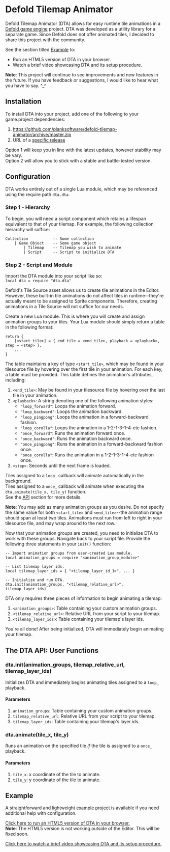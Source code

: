 # Defold Tilemap Animator
Defold Tilemap Animator (DTA) allows for easy runtime tile animations in a [Defold game engine](https://defold.com) project. DTA was developed as a utility library for a separate game. Since Defold does not offer animated tiles, I decided to share this project with the community.

See the section titled [Example](#Example) to:
- Run an HTML5 version of DTA in your browser.
- Watch a brief video showcasing DTA and its setup procedure.

**Note**: This project will continue to see improvements and new features in the future. If you have feedback or suggestions, I would like to hear what you have to say. ^_^

## Installation
To install DTA into your project, add one of the following to your game.project dependencies:
1. https://github.com/planksoftware/defold-tilemap-animator/archive/master.zip
2. URL of a [specific release](https://github.com/planksoftware/defold-tilemap-animator/releases)

Option 1 will keep you in line with the latest updates, however stability may be vary.  
Option 2 will allow you to stick with a stable and battle-tested version.

## Configuration
DTA works entirely out of a single Lua module, which may be referenced using the require path `dta.dta`.

### Step 1 - Hierarchy
To begin, you will need a script component which retains a lifespan equivalent to that of your tilemap. For example, the following collection hierarchy will suffice:

```
Collection           -- Some collection
    | Game_Object    -- Some game object
        | Tilemap    -- Tilemap you wish to animate
        | Script     -- Script to initialize DTA
```

### Step 2 - Script and Module
Import the DTA module into your script like so:  
`local dta = require "dta.dta"`

Defold's Tile Source asset allows us to create tile animations in the Editor. However, these built-in tile animations do not affect tiles in runtime--they're actually meant to be assigned to Sprite components. Therefore, creating animations in a Tile Source will not suffice for our needs.

Create a new Lua module. This is where you will create and assign animation groups to your tiles. Your Lua module should simply return a table in the following format:

```
return {
    [<start_tile>] = { end_tile = <end_tile>, playback = <playback>, step = <step> },
    ...
}
```

The table maintains a key of type `<start_tile>`, which may be found in your tilesource file by hovering over the first tile in your animation. For each key, a table must be provided. This table defines the animation's attributes, including:
1. `<end_tile>`: May be found in your tilesource file by hovering over the last tile in your animation.
2. `<playback>`: A string denoting one of the following animation styles:
    - `"loop_forward"`: Loops the animation forward.
    - `"loop_backward"`: Loops the animation backward.
    - `"loop_pingpong"`: Loops the animation in a forward-backward fashion.
    - `"loop_corolla"`: Loops the animation in a 1-2-1-3-1-4-etc fashion.
    - `"once_forward"`: Runs the animation forward once.
    - `"once_backward"`: Runs the animation backward once.
    - `"once_pingpong"`: Runs the animation in a forward-backward fashion once.
    - `"once_corolla"`: Runs the animation in a 1-2-1-3-1-4-etc fashion once.
3. `<step>`: Seconds until the next frame is loaded.

Tiles assigned to a `loop_` callback will animate automatically in the background.  
Tiles assigned to a `once_` callback will animate when executing the `dta.animate(tile_x, tile_y)` function.  
See the [API](#The-DTA-API:-User-Functions) section for more details.

**Note**: You may add as many animation groups as you desire. Do not specify the same value for both `<start_tile>` and `<end_tile>`--the animation range should span at least two tiles. Animations must run from left to right in your tilesource file, and may wrap around to the next row.

Now that your animation groups are created, you need to initialize DTA to work with these groups. Navigate back to your script file. Provide the following three statements in your `init()` function:

```
-- Import animation groups from user-created Lua module.
local animation_groups = require "<animation_group_module>"

-- List tilemap layer ids.
local tilemap_layer_ids = { "<tilemap_layer_id_1>", ... }

-- Initialize and run DTA.
dta.init(animation_groups, "<tilemap_relative_url>", tilemap_layer_ids)
```

DTA only requires three pieces of information to begin animating a tilemap:
1. `<animation_groups>`: Table containing your custom animation groups.
2. `<tilemap_relative_url>`: Relative URL from your script to your tilemap.
3. `<tilemap_layer_ids>`: Table containing your tilemap's layer ids.

You're all done! After being initialized, DTA will immediately begin animating your tilemap.

## The DTA API: User Functions

### dta.init(animation_groups, tilemap_relative_url, tilemap_layer_ids)

Initializes DTA and immediately begins animating tiles assigned to a `loop_` playback.

#### Parameters
1. `animation_groups`: Table containing your custom animation groups.
2. `tilemap_relative_url`: Relative URL from your script to your tilemap.
3. `tilemap_layer_ids`: Table containing your tilemap's layer ids.

### dta.animate(tile_x, tile_y)

Runs an animation on the specified tile *if* the tile is assigned to a `once_` playback.

#### Parameters
1. `tile_x`: x coordinate of the tile to animate.
2. `tile_y`: y coordinate of the tile to animate.

## Example

A straightforward and lightweight [example project](https://github.com/planksoftware/defold-tilemap-animator/tree/master/example) is available if you need additional help with configuration.

[Click here to run an HTML5 version of DTA in your browser.](http://planksoftware.com/html/defold_tilemap_automator.html)  
**Note**: The HTML5 version is not working outside of the Editor. This will be fixed soon.

[Click here to watch a brief video showcasing DTA and its setup procedure.](#)
